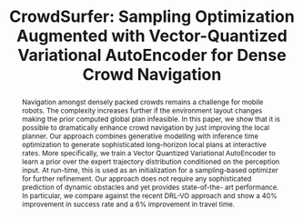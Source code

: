 ---
layout: project-page-new
title: "CrowdSurfer: Sampling Optimization Augmented with Vector-Quantized Variational AutoEncoder for Dense Crowd Navigation"
authors:
  - name: Naman Kumar*
    sup: 1
  - name: Antareep Singha*
    sup: 1
  - name: Laksh Nanwani*
    sup: 1
  - name: Dhruv Potdar
    sup: 1
  - name: Tarun R
    sup: 1
  - name: Fatemeh Rastgar
    sup: 2
  - name: Simon Idoko
    sup: 2
  - name: Arun Kumar Singh
    sup: 2
  - name: K Madhava Krishna
    sup: 1
affiliations:
  - name: Robotics Research Center, IIIT Hyderabad, India
    link: https://robotics.iiit.ac.in
    sup: 1
  - name: University of Tartu, Estonia
    link: https://ut.ee/et
    sup: 2
permalink: /publications/2025/Naman_CrowdSurfer/
abstract: "Navigation amongst densely packed crowds remains a challenge for mobile robots. The complexity increases further if the environment layout changes making the prior computed global plan infeasible. In this paper, we show that it is possible to dramatically enhance crowd navigation by just improving the local planner. Our approach combines generative modelling with inference time optimization to generate sophisticated long-horizon local plans at interactive rates. More specifically, we train a Vector Quantized Variational AutoEncoder to learn a prior over the expert trajectory distribution conditioned on the perception input. At run-time, this is used as an initialization for a sampling-based optimizer for further refinement. Our approach does not require any sophisticated prediction of dynamic obstacles and yet provides state-of-the- art performance. In particular, we compare against the recent DRL-VO approach and show a 40% improvement in success rate and a 6% improvement in travel time."
project_page: https://smart-wheelchair-rrc.github.io/CrowdSurfer-webpage/
paper: https://smart-wheelchair-rrc.github.io/CrowdSurfer-webpage/CrowdSurfer.pdf
code: https://github.com/Smart-Wheelchair-RRC/CrowdSurfer
supplement: https://arxiv.org/abs/2409.16011
video: https://www.youtube.com/watch?v=BMDCYdxfaXM&feature=youtu.be
iframe: https://www.youtube.com/embed/BMDCYdxfaXM
#demo: https://anyloc.github.io/#interactive_demo

---